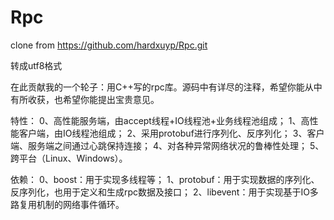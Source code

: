 # Rpc
clone from https://github.com/hardxuyp/Rpc.git

转成utf8格式

在此贡献我的一个轮子：用C++写的rpc库。源码中有详尽的注释，希望你能从中有所收获，也希望你能提出宝贵意见。

特性：
0、高性能服务端，由accept线程+IO线程池+业务线程池组成；
1、高性能客户端，由IO线程池组成；
2、采用protobuf进行序列化、反序列化；
3、客户端、服务端之间通过心跳保持连接；
4、对各种异常网络状况的鲁棒性处理；
5、跨平台（Linux、Windows）。

依赖：
0、boost：用于实现多线程等；
1、protobuf：用于实现数据的序列化、反序列化，也用于定义和生成rpc数据及接口；
2、libevent：用于实现基于IO多路复用机制的网络事件循环。